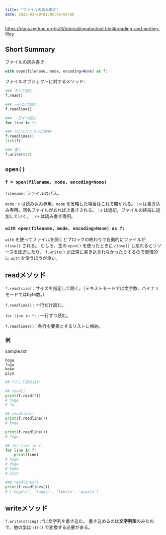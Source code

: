```yaml
---
title: "ファイルの読み書き"
date: 2023-03-09T01:05:42+09:00
---
```


https://docs.python.org/ja/3/tutorial/inputoutput.html#reading-and-writing-files


## Short Summary

ファイルの読み書き:

```python
with oepn(filename, mode, encoding=None) as f:
```

ファイルオブジェクトに対するメソッド:

```python
### すべて読む
f.read()

### 一行だけ読む
f.readline()

### 一行ずつ読む
for line in f:

### 行ごとにリストに格納
f.readlines()
list(f)

### 書く
f.write(str)
```


## `open()`

### `f = open(filename, mode, encoding=None)`

`filename`
:	ファイルのパス。

`mode`
:	`r` は読み込み専用。`mode` を省略した場合はこれで開かれる。
:	`w` は書き込み専用。同名ファイルがあれば上書きされる。
:	`a` は追記。ファイルの終端に追加していく。
:	`r+` は読み書き両用。

### `with open(filename, mode, encoding=None) as f:`

`with` を使ってファイルを開くとブロックの終わりで自動的にファイルが `close()` される。
むしろ、生の `open()` を使ったときに `close()` し忘れるとリソースを圧迫したり、
`f.write()` が正常に書き込まれなかったりするので習慣的に `with` を使うほうが良い。


## readメソッド

`f.read(size)`
:	サイズを指定して開く。（テキストモードでは文字数、バイナリモードではbyte数。）

`f.readline()`
:	一行だけ読む。

`for line in f:`
:	一行ずつ読む。

`f.readlines()`
:	各行を要素とするリストに格納。

### 例
sample.txt
```
hoge
fuga
koke
piyo
```

```python
## fとして読み込む

## read()
print(f.read(7))
# hoge
# fu

## readline()
print(f.readline())
# hoge

print(f.readline())
# fuga

## for line in f:
for line in f:
	print(line)
# hoge
# fuga
# koke
# piyo

### readlines()
print(f.readlines())
# ['hoge\n', 'fuga\n', 'koke\n', 'piyo\n']
```


## writeメソッド

`f.write(string)`
:	fに文字列を書き込む。
	書き込めるのは**文字列型**のみなので、他の型は `str()` で変換する必要がある。
